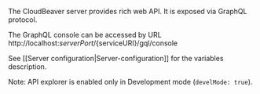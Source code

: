 The CloudBeaver server provides rich web API. It is exposed via GraphQL protocol.

The GraphQL console can be accessed by URL http://localhost:${serverPort}/${serviceURI}/gql/console

See [[Server configuration|Server-configuration]] for the variables description.

Note: API explorer is enabled only in Development mode (`develMode: true`).